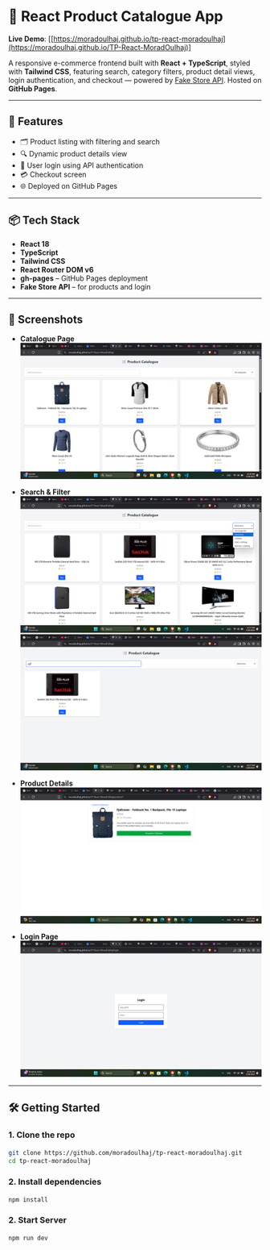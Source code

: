 # 🛒 React Product Catalogue App

**Live Demo**: [[https://moradoulhaj.github.io/tp-react-moradoulhaj](https://moradoulhaj.github.io/TP-React-MoradOulhaj)]

A responsive e-commerce frontend built with **React + TypeScript**, styled with **Tailwind CSS**, featuring search, category filters, product detail views, login authentication, and checkout — powered by [Fake Store API](https://fakestoreapi.com/). Hosted on **GitHub Pages**.

---

## 🚀 Features

- 🗂 Product listing with filtering and search  
- 🔍 Dynamic product details view  
- 🔐 User login using API authentication  
- 💳 Checkout screen  
- 🌐 Deployed on GitHub Pages

---

## 📦 Tech Stack

- **React 18**
- **TypeScript**
- **Tailwind CSS**
- **React Router DOM v6**
- **gh-pages** – GitHub Pages deployment
- **Fake Store API** – for products and login

---

## 📸 Screenshots



- **Catalogue Page**  
  ![Catalogue](screenshots/1.png)

- **Search & Filter**  
  ![Search Filter](screenshots/2.png)
  ![Search Filter](screenshots/3.png)
- **Product Details**  
  ![Product Details](screenshots/4.png)

- **Login Page**  
  ![Login](screenshots/5.png)


---

## 🛠️ Getting Started

### 1. Clone the repo

```bash
git clone https://github.com/moradoulhaj/tp-react-moradoulhaj.git
cd tp-react-moradoulhaj
```
### 2. Install dependencies

```bash
npm install
```
### 2. Start Server

```bash
npm run dev
```
